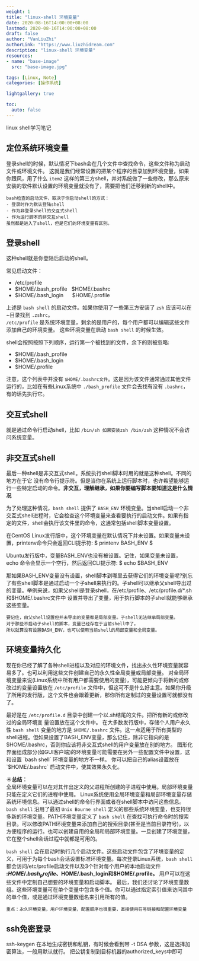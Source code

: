 ```yaml
---
weight: 1
title: "linux-shell 环境变量"
date: 2020-08-16T14:00:00+08:00
lastmod: 2020-08-16T14:00:00+08:00
draft: false
author: "VanLiuZhi"
authorLink: "https://www.liuzhidream.com"
description: "linux-shell 环境变量"
resources:
- name: "base-image"
  src: "base-image.jpg"

tags: [Linux, Note]
categories: [操作系统]

lightgallery: true

toc:
  auto: false
---
```


linux shell学习笔记

<!-- more -->

## 定位系统环境变量

登录shell的时候，默认情况下bash会在几个文件中查找命令，这些文件称为启动文件或环境文件。
这就是我们经常设置的把某个程序的目录加到环境变量，如果你跟风，用了什么 `item2` 这样的第三方shell，并对系统做了一些修改，那么原来安装的软件默认设置的环境变量就没有了，需要把他们迁移到新的shell中。

    bash检查的启动文件，取决于你启动shell的方式：
    - 登录时作为默认登陆shell
    - 作为非登录shell的交互式shell
    - 作为运行脚本的非交互shell
    虽然都是进入了shell，但是它们的环境变量有区别。

## 登录shell
这种shell就是你登陆后启动的shell。

常见启动文件：
- /etc/profile
- $HOME/.bash_profile&nbsp;&nbsp; $HOME/.bashrc
- $HOME/.bash_login&nbsp;&nbsp;&nbsp;&nbsp;&nbsp; $HOME/.profile

上述是 `bash shell` 的启动文件。如果你使用了一些第三方安装了 `zsh` 应该可以在~目录找到 `.zshrc`。<br/>
`/etc/profile` 是系统环境变量，剩余的是用户的，每个用户都可以编辑这些文件添加自己的环境变量。
这些环境变量在启动 `bash shell` 的时候生效。

shell会按照按照下列顺序，运行第一个被找到的文件，余下的则被忽略:
- $HOME/.bash_profile  
- $HOME/.bash_login
- $HOME/.profile

注意，这个列表中并没有 `$HOME/.bashrc文件`。这是因为该文件通常通过其他文件运行的，比如在有些Linux系统中 `./bash_profile` 文件会去找有没有 `.bashrc`，有的话先执行它。

## 交互式shell
就是通过命令行启动shell，比如 `/bin/sh 如果安装zsh /bin/zsh` 这种情况不会访问系统变量。

## 非交互式shell
最后一种shell是非交互式shell。系统执行shell脚本时用的就是这种shell。不同的地方在于它
没有命令行提示符。但是当你在系统上运行脚本时，也许希望能够运行一些特定启动的命令。**非交互，理解继承，如果你要编写脚本要知道这是什么情况**

为了处理这种情况，`bash shell` 提供了 `BASH_ENV` 环境变量。当shell启动一个非交互式shell进程时，它会检查这个环境变量来查看要执行的启动文件。如果有指定的文件，shell会执行该文件里的命令，这通常包括shell脚本变量设置。

在CentOS Linux发行版中，这个环境变量在默认情况下并未设置。如果变量未设置，printenv命令只会返回CLI提示符:
$ printenv BASH_ENV $

Ubuntu发行版中，变量BASH_ENV也没有被设置。记住，如果变量未设置，echo 命令会显示一个空行，然后返回CLI提示符:
$ echo $BASH_ENV

那如果BASH_ENV变量没有设置，shell脚本到哪里去获得它们的环境变量呢?别忘了有些shell脚本是通过启动一个子shell来执行的。子shell可以继承父shell导出过的变量。举例来说，如果父shell是登录shell，在/etc/profile、/etc/profile.d/*.sh和$HOME/.bashrc文件中
设置并导出了变量，用于执行脚本的子shell就能够继承这些变量。 

    要记住，由父shell设置但并未导出的变量都是局部变量。子shell无法继承局部变量。
    对于那些不启动子shell的脚本，变量已经存在于当前shell中了。
    所以就算没有设置BASH_ENV，也可以使用当前shell的局部变量和全局变量。

## 环境变量持久化

现在你已经了解了各种shell进程以及对应的环境文件，找出永久性环境变量就容易多了。也可以利用这些文件创建自己的永久性全局变量或局部变量。
对全局环境变量来说(Linux系统中所有用户都需要使用的变量)，可能更倾向于将新的或修改过的变量设置放在 `/etc/profile` 文件中，但这可不是什么好主意。如果你升级了所用的发行版，这个文件也会跟着更新，那你所有定制过的变量设置可就都没有了。

最好是在 `/etc/profile.d` 目录中创建一个以.sh结尾的文件。把所有新的或修改过的全局环境变 量设置放在这个文件中。
在大多数发行版中，存储个人用户永久性 `bash shell` 变量的地方是 `$HOME/.bashrc` 文件。这一点适用于所有类型的shell进程。但如果设置了BASH_ENV变量，那么记住，除非它指向的是 $HOME/.bashrc，否则你应该将非交互式shell的用户变量放在别的地方。
图形化界面组成部分(如GUI客户端)的环境变量可能需要在另外一些配置文件中设置，这和设置 `bash shell` 环境变量的地方不一样。
你可以把自己的alias设置放在 `$HOME/.bashrc` 启动文件中，使其效果永久化。

:sunny:**总结：**<br/>
全局环境变量可以在对其作出定义的父进程所创建的子进程中使用。局部环境变量只能在定义它们的进程中使用。
Linux系统使用全局环境变量和局部环境变量存储系统环境信息。可以通过shell的命令行界面或者在shell脚本中访问这些信息。`bash shell` 沿用了最初 `Unix Bourne shell` 定义的那些系统环境变量，也支持很多新的环境变量。PATH环境变量定义了 `bash shell` 在查找可执行命令时的搜索目录。可以修改PATH环境变量来添加自己的搜索目录(甚至是当前目录符号)，以方便程序的运行。也可以创建自用的全局和局部环境变量。一旦创建了环境变量，它在整个shell会话过程中就都是可用的。

`bash shell` 会在启动时执行几个启动文件。这些启动文件包含了环境变量的定义，可用于为每个bash会话设置标准环境变量。每次登录Linux系统，`bash shell`  都会访问/etc/profile启动文件以及3个针对每个用户的本地启动文件 **:$HOME/.bash_profile、$HOME/.bash_login和$HOME/.profile。** 用户可以在这些文件中定制自己想要的环境变量和启动脚本。
最后，我们还讨论了环境变量数组。这些环境变量可在单个变量中包含多个值。你可以通过指定索引值来访问其中的单个值，或是通过环境变量数组名来引用所有的值。

    重点：永久环境变量，用户环境变量，配置顺序也很重要，直接使用符号链接和配置环境变量

## ssh免密登录

ssh-keygen 在本地生成密钥和私钥，有时候会看到带 -t DSA 参数，这是选择加密算法，一般用默认就行。
把公钥复制到目标机器的authorized_keys中即可

